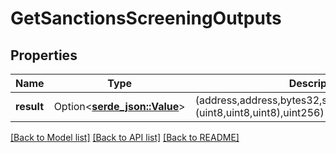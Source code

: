# GetSanctionsScreeningOutputs

## Properties

Name | Type | Description | Notes
------------ | ------------- | ------------- | -------------
**result** | Option<[**serde_json::Value**](.md)> | (address,address,bytes32,string,string,string,bytes,(uint8,uint8,uint8),uint256) | [optional]

[[Back to Model list]](../README.md#documentation-for-models) [[Back to API list]](../README.md#documentation-for-api-endpoints) [[Back to README]](../README.md)


